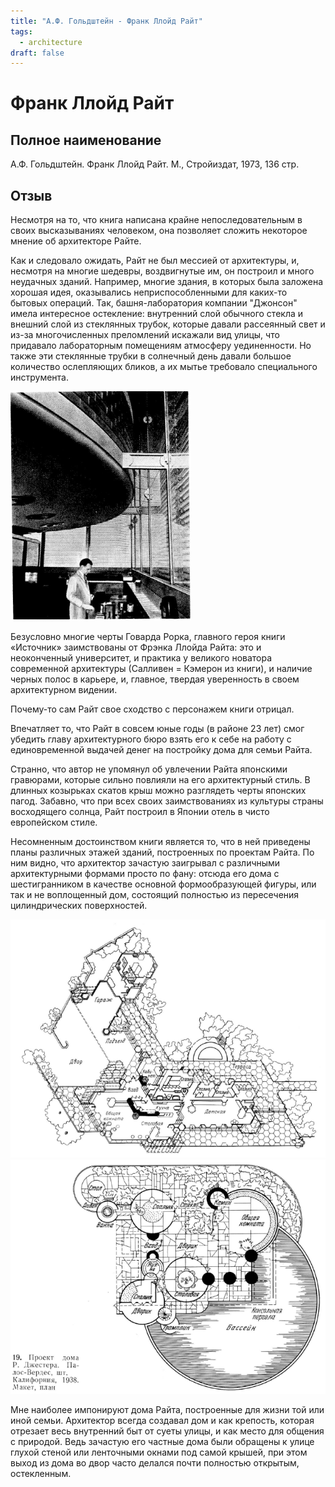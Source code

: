 ```yaml
---
title: "А.Ф. Гольдштейн - Франк Ллойд Райт"
tags:
  - architecture
draft: false
---
```


# Франк Ллойд Райт

## Полное наименование
А.Ф. Гольдштейн. Франк Ллойд Райт. М., Стройиздат, 1973, 136 стр.

## Отзыв
Несмотря на то, что книга написана крайне непоследовательным в своих высказываниях человеком, она позволяет сложить некоторое мнение об архитекторе Райте.

Как и следовало ожидать, Райт не был мессией от архитектуры, и, несмотря на многие шедевры, воздвигнутые им, он построил и много неудачных зданий. Например, многие здания, в которых была заложена хорошая идея, оказывались неприспособленными для каких-то бытовых операций. Так, башня-лаборатория компании "Джонсон" имела интересное остекление: внутренний слой обычного стекла и внешний слой из стеклянных трубок, которые давали рассеянный свет и из-за многочисленных преломлений искажали вид улицы, что придавало лабораторным помещениям атмосферу уединенности. Но также эти стеклянные трубки в солнечный день давали большое количество ослепляющих бликов, а их мытье требовало специального инструмента.

![image.png](../_resources/glass_sticks_windows.png)

Безусловно многие черты Говарда Рорка, главного героя книги «Источник» заимствованы от Фрэнка Ллойда Райта: это и неоконченный университет, и практика у великого новатора современной архитектуры (Салливен = Кэмерон из книги), и наличие черных полос в карьере, и, главное, твердая уверенность в своем архитектурном видении.

Почему-то сам Райт свое сходство с персонажем книги отрицал.

Впечатляет то, что Райт в совсем юные годы (в районе 23 лет) смог убедить главу архитектурного бюро взять его к себе на работу с единовременной выдачей денег на постройку дома для семьи Райта.

Странно, что автор не упомянул об увлечении Райта японскими гравюрами, которые сильно повлияли на его архитектурный стиль. В длинных козырьках скатов крыш можно разглядеть черты японских пагод. Забавно, что при всех своих заимствованиях из культуры страны восходящего солнца, Райт построил в Японии отель в чисто европейском стиле.

Несомненным достоинством книги является то, что в ней приведены планы различных этажей зданий, построенных по проектам Райта. По ним видно, что архитектор зачастую заигрывал с различными архитектурными формами просто по фану: отсюда его дома с шестигранником в качестве основной формообразующей фигуры, или так и не воплощенный дом, состоящий полностью из пересечения цилиндрических поверхностей.

![Дом с шестиугольником в основе](../_resources/hex_template_house.png)
![Дом с кругом в основе](../_resources/cylindric_template_house.png)

Мне наиболее импонируют дома Райта, построенные для жизни той или иной семьи. Архитектор всегда создавал дом и как крепость, которая отрезает весь внутренний быт от суеты улицы, и как место для общения с природой. Ведь зачастую его частные дома были обращены к улице глухой стеной или ленточными окнами под самой крышей, при этом выход из дома во двор часто делался почти полностью открытым, остекленным.